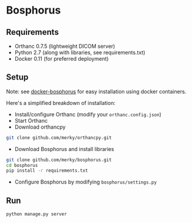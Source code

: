 # Bosphorus

## Requirements

 * Orthanc 0.7.5 (lightweight DICOM server)
 * Python  2.7   (along with libraries, see requirements.txt)
 * Docker  0.11  (for preferred deployment)

## Setup

Note: see [docker-bosphorus](http://github.com/merky/docker-bosphorus) for easy installation using docker containers.

Here's a simplified breakdown of installation:

 * Install/configure Orthanc (modify your `orthanc.config.json`)
 * Start Orthanc
 * Download orthancpy
```bash
git clone github.com/merky/orthancpy.git
```

 * Download Bosphorus and install libraries
```bash
git clone github.com/merky/bosphorus.git
cd bosphorus
pip install -r requirements.txt
```

 * Configure Bosphorus by modifying `bosphorus/settings.py`

## Run

```bash
python manage.py server
```
